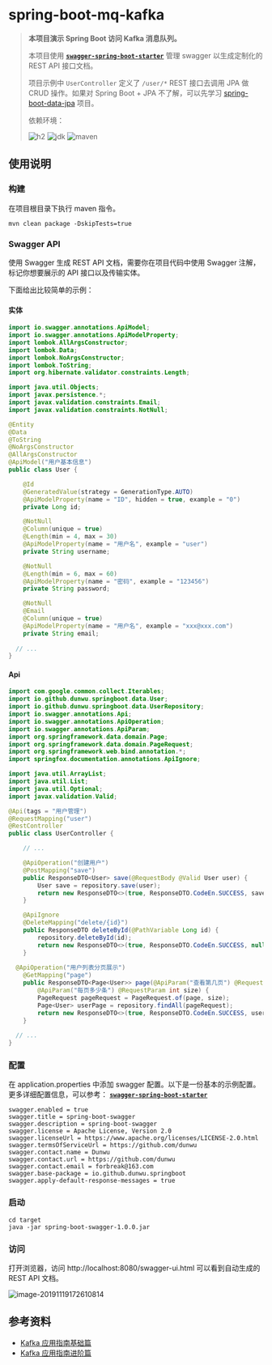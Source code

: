 # spring-boot-mq-kafka

> **本项目演示 Spring Boot 访问 Kafka 消息队列。**
>
> 本项目使用 [**`swagger-spring-boot-starter`**](https://github.com/SpringForAll/spring-boot-starter-swagger) 管理 swagger 以生成定制化的 REST API 接口文档。
>
> 项目示例中 `UserController` 定义了 `/user/*` REST 接口去调用 JPA 做 CRUD 操作。如果对 Spring Boot + JPA 不了解，可以先学习 [spring-boot-data-jpa](https://github.com/dunwu/spring-boot-tutorial/tree/master/spring-boot-data-jpa) 项目。
>
> 依赖环境：
>
> ![h2](https://img.shields.io/badge/h2-1.4.199-blue) ![jdk](https://img.shields.io/badge/jdk-1.8.0__181-blue) ![maven](https://img.shields.io/badge/maven-v3.6.0-blue)

## 使用说明

### 构建

在项目根目录下执行 maven 指令。

```
mvn clean package -DskipTests=true
```

### Swagger API

使用 Swagger 生成 REST API 文档，需要你在项目代码中使用 Swagger 注解，标记你想要展示的 API 接口以及传输实体。

下面给出比较简单的示例：

#### 实体

```java
import io.swagger.annotations.ApiModel;
import io.swagger.annotations.ApiModelProperty;
import lombok.AllArgsConstructor;
import lombok.Data;
import lombok.NoArgsConstructor;
import lombok.ToString;
import org.hibernate.validator.constraints.Length;

import java.util.Objects;
import javax.persistence.*;
import javax.validation.constraints.Email;
import javax.validation.constraints.NotNull;

@Entity
@Data
@ToString
@NoArgsConstructor
@AllArgsConstructor
@ApiModel("用户基本信息")
public class User {

	@Id
	@GeneratedValue(strategy = GenerationType.AUTO)
	@ApiModelProperty(name = "ID", hidden = true, example = "0")
	private Long id;

	@NotNull
	@Column(unique = true)
	@Length(min = 4, max = 30)
	@ApiModelProperty(name = "用户名", example = "user")
	private String username;

	@NotNull
	@Length(min = 6, max = 60)
	@ApiModelProperty(name = "密码", example = "123456")
	private String password;

	@NotNull
	@Email
	@Column(unique = true)
	@ApiModelProperty(name = "用户名", example = "xxx@xxx.com")
	private String email;
  
  // ...
}
```

#### Api

```java
import com.google.common.collect.Iterables;
import io.github.dunwu.springboot.data.User;
import io.github.dunwu.springboot.data.UserRepository;
import io.swagger.annotations.Api;
import io.swagger.annotations.ApiOperation;
import io.swagger.annotations.ApiParam;
import org.springframework.data.domain.Page;
import org.springframework.data.domain.PageRequest;
import org.springframework.web.bind.annotation.*;
import springfox.documentation.annotations.ApiIgnore;

import java.util.ArrayList;
import java.util.List;
import java.util.Optional;
import javax.validation.Valid;

@Api(tags = "用户管理")
@RequestMapping("user")
@RestController
public class UserController {

	// ...

	@ApiOperation("创建用户")
	@PostMapping("save")
	public ResponseDTO<User> save(@RequestBody @Valid User user) {
		User save = repository.save(user);
		return new ResponseDTO<>(true, ResponseDTO.CodeEn.SUCCESS, save);
	}

	@ApiIgnore
	@DeleteMapping("delete/{id}")
	public ResponseDTO deleteById(@PathVariable Long id) {
		repository.deleteById(id);
		return new ResponseDTO<>(true, ResponseDTO.CodeEn.SUCCESS, null);
	}
  
  @ApiOperation("用户列表分页展示")
	@GetMapping("page")
	public ResponseDTO<Page<User>> page(@ApiParam("查看第几页") @RequestParam int page,
		@ApiParam("每页多少条") @RequestParam int size) {
		PageRequest pageRequest = PageRequest.of(page, size);
		Page<User> userPage = repository.findAll(pageRequest);
		return new ResponseDTO<>(true, ResponseDTO.CodeEn.SUCCESS, userPage);
	}
  
  // ...
}
```



### 配置

在 application.properties 中添加 swagger 配置。以下是一份基本的示例配置。更多详细配置信息，可以参考： [**`swagger-spring-boot-starter`**](https://github.com/SpringForAll/spring-boot-starter-swagger) 

```properties
swagger.enabled = true
swagger.title = spring-boot-swagger
swagger.description = spring-boot-swagger
swagger.license = Apache License, Version 2.0
swagger.licenseUrl = https://www.apache.org/licenses/LICENSE-2.0.html
swagger.termsOfServiceUrl = https://github.com/dunwu
swagger.contact.name = Dunwu
swagger.contact.url = https://github.com/dunwu
swagger.contact.email = forbreak@163.com
swagger.base-package = io.github.dunwu.springboot
swagger.apply-default-response-messages = true
```

### 启动

```
cd target
java -jar spring-boot-swagger-1.0.0.jar
```

### 访问

打开浏览器，访问  http://localhost:8080/swagger-ui.html 可以看到自动生成的 REST API 文档。

![image-20191119172610814](http://dunwu.test.upcdn.net/snap/image-20191119172610814.png)

## 参考资料

- [Kafka 应用指南基础篇](https://dunwu.github.io/javaweb/#/technology/mq/kafka-basic)
- [Kafka 应用指南进阶篇](https://dunwu.github.io/javaweb/#/technology/mq/kafka-advance)